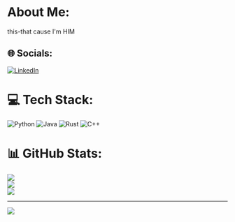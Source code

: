 # About Me:
this-that cause I'm HIM


## 🌐 Socials:
[![LinkedIn](https://img.shields.io/badge/LinkedIn-%230077B5.svg?logo=linkedin&logoColor=white)](https://linkedin.com/in/https://www.linkedin.com/in/brandon-nyakea-6a7aa7270?lipi=urn%3Ali%3Apage%3Ad_flagship3_profile_view_base_contact_details%3B9LwVdBajQDOm5rSPUPTtxw%3D%3D) 

# 💻 Tech Stack:
![Python](https://img.shields.io/badge/python-3670A0?style=for-the-badge&logo=python&logoColor=ffdd54) ![Java](https://img.shields.io/badge/java-%23ED8B00.svg?style=for-the-badge&logo=java&logoColor=white) ![Rust](https://img.shields.io/badge/rust-%23000000.svg?style=for-the-badge&logo=rust&logoColor=white) ![C++](https://img.shields.io/badge/c++-%2300599C.svg?style=for-the-badge&logo=c%2B%2B&logoColor=white)
# 📊 GitHub Stats:
![](https://github-readme-stats.vercel.app/api?username=brandonthis-that&theme=dark&hide_border=false&include_all_commits=false&count_private=false)<br/>
![](https://github-readme-streak-stats.herokuapp.com/?user=brandonthis-that&theme=dark&hide_border=false)<br/>
![](https://github-readme-stats.vercel.app/api/top-langs/?username=brandonthis-that&theme=dark&hide_border=false&include_all_commits=false&count_private=false&layout=compact)

---
[![](https://visitcount.itsvg.in/api?id=brandonthis-that&icon=0&color=0)](https://visitcount.itsvg.in)

<!-- Proudly created with GPRM ( https://gprm.itsvg.in ) -->
